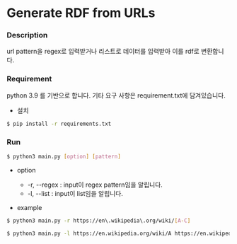 # Generate RDF from URLs

### Description

url pattern을 regex로 입력받거나 리스트로 데이터를 입력받아 이를 rdf로 변환합니다.

### Requirement

python 3.9 를 기반으로 합니다.
기타 요구 사항은 requirement.txt에 담겨있습니다.

- 설치

```bash
$ pip install -r requirements.txt
```

### Run

```bash
$ python3 main.py [option] [pattern]
```

- option

  - -r, --regex : input이 regex pattern임을 알립니다.
  - -l, --list : input이 list임을 알립니다.

- example

```bash
$ python3 main.py -r https://en\.wikipedia\.org/wiki/[A-C]

$ python3 main.py -l https://en.wikipedia.org/wiki/A https://en.wikipedia.org/wiki/B https://en.wikipedia.org/wiki/C
```
